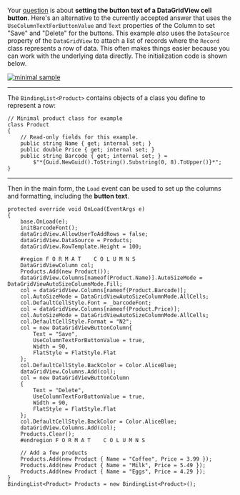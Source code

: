 Your [question](https://stackoverflow.com/q/74962863/5438626) is about **setting the button text of a DataGridView cell button**. Here's an alternative to the currently accepted answer that uses the `UseColumnTextForButtonValue` and `Text` properties of the Column to set "Save" and "Delete" for the buttons. This example _also_ uses the `DataSource` property of the `DataGridView` to attach a list of records where the `Record` class represents a row of data. This often makes things easier because you can work with the underlying data directly. The initialization code is shown below.

[![minimal sample][1]][1]

***
The `BindingList<Product>` contains objects of a class you define to represent a row:

    // Minimal product class for example
    class Product
    {
        // Read-only fields for this example.
        public string Name { get; internal set; }
        public double Price { get; internal set; }
        public string Barcode { get; internal set; } =
            $"*{Guid.NewGuid().ToString().Substring(0, 8).ToUpper()}*";
    }

***
Then in the main form, the `Load` event can be used to set up the columns and formatting, including the **button text**.

    protected override void OnLoad(EventArgs e)
    {
        base.OnLoad(e);
        initBarcodeFont();
        dataGridView.AllowUserToAddRows = false;
        dataGridView.DataSource = Products;
        dataGridView.RowTemplate.Height = 100;

        #region F O R M A T    C O L U M N S
        DataGridViewColumn col;
        Products.Add(new Product());
        dataGridView.Columns[nameof(Product.Name)].AutoSizeMode = DataGridViewAutoSizeColumnMode.Fill;
        col = dataGridView.Columns[nameof(Product.Barcode)];
        col.AutoSizeMode = DataGridViewAutoSizeColumnMode.AllCells;
        col.DefaultCellStyle.Font = _barcodeFont;
        col = dataGridView.Columns[nameof(Product.Price)];
        col.AutoSizeMode = DataGridViewAutoSizeColumnMode.AllCells;
        col.DefaultCellStyle.Format = "N2";
        col = new DataGridViewButtonColumn{
            Text = "Save",
            UseColumnTextForButtonValue = true,
            Width = 90,
            FlatStyle = FlatStyle.Flat
        };
        col.DefaultCellStyle.BackColor = Color.AliceBlue;
        dataGridView.Columns.Add(col);
        col = new DataGridViewButtonColumn
        {
            Text = "Delete",
            UseColumnTextForButtonValue = true,
            Width = 90,
            FlatStyle = FlatStyle.Flat
        };
        col.DefaultCellStyle.BackColor = Color.AliceBlue;
        dataGridView.Columns.Add(col);
        Products.Clear();
        #endregion F O R M A T    C O L U M N S

        // Add a few products
        Products.Add(new Product { Name = "Coffee", Price = 3.99 });
        Products.Add(new Product { Name = "Milk", Price = 5.49 });
        Products.Add(new Product { Name = "Eggs", Price = 4.29 });
    }
    BindingList<Product> Products = new BindingList<Product>();
 


  [1]: https://i.stack.imgur.com/rjKtK.png